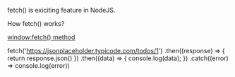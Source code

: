 
fetch() is exiciting feature in NodeJS.

How fetch() works?

[window:fetch() method](https://developer.mozilla.org/en-US/docs/Web/API/Window/fetch)



fetch('https://jsonplaceholder.typicode.com/todos/1')
.then((response) => {
    return response.json()
})
.then((data) => {
    console.log(data);
})
.catch((error) => console.log(error))



